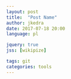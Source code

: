```yaml
---
layout: post
title:  "Post Name"
author: jkedra
date: 2017-07-18 20:00
language: pl

jquery: true
jss: [wikipize]

tags: git
categories: tools
---
```



